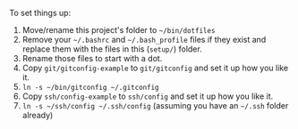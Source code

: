 To set things up:

1. Move/rename this project's folder to `~/bin/dotfiles`
2. Remove your `~/.bashrc` and `~/.bash_profile` files if they exist and replace them with the files in this (`setup/`) folder.
3. Rename those files to start with a dot.
4. Copy `git/gitconfig-example` to `git/gitconfig` and set it up how you like it.
5. `ln -s ~/bin/gitconfig ~/.gitconfig`
6. Copy `ssh/config-example` to `ssh/config` and set it up how you like it.
7. `ln -s ~/ssh/config ~/.ssh/config` (assuming you have an `~/.ssh` folder already)
